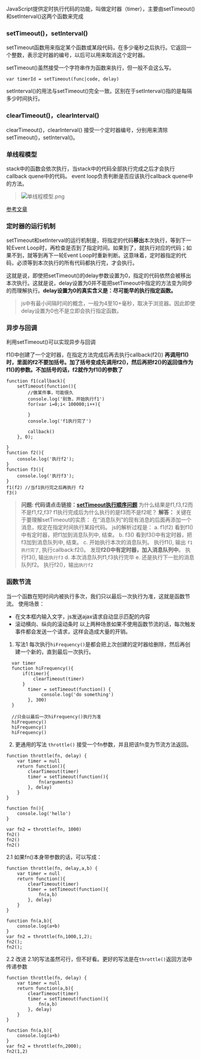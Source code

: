 JavaScript提供定时执行代码的功能，叫做定时器（timer），主要由setTimeout()和setInterval()这两个函数来完成

### setTimeout()，setInterval()
setTimeout函数用来指定某个函数或某段代码，在多少毫秒之后执行。它返回一个整数，表示定时器的编号，以后可以用来取消这个定时器。

setTimeout()虽然接受一个字符串作为函数来执行，但一般不会这么写。
```
var timerId = setTimeout(func|code, delay)
```
setInterval()的用法与setTimeout()完全一致。区别在于setInterval()指的是每隔多少时间执行。

### clearTimeout()，clearInterval()
 clearTimeout()，clearInterval() 接受一个定时器编号，分别用来清除setTimeout()，setInterval()。

### 单线程模型
stack中的函数会依次执行，当stack中的代码全部执行完成之后才会执行callback quene中的代码。 event loop负责判断是否应该执行callback quene中的方法。
> ![单线程模型.png](http://upload-images.jianshu.io/upload_images/9425951-ef9a19f5524b9a8c.png?imageMogr2/auto-orient/strip%7CimageView2/2/w/1240)


[参考文章](http://javascript.ruanyifeng.com/advanced/single-thread.html)

### 定时器的运行机制
setTimeout和setInterval的运行机制是，将指定的代码**移出**本次执行，等到下一轮Event Loop时，再检查是否到了指定时间。如果到了，就执行对应的代码；如果不到，就等到再下一轮Event Loop时重新判断。这意味着，定时器指定的代码，必须等到本次执行的所有代码都执行完，才会执行。

这就是说，即使把setTimeout()的delay参数设置为0，指定的代码依然会被移出本次执行。这就是说，delay设置为0并不能把setTimeout中指定的方法变为同步的而理解执行。**delay设置为0的真实含义是：尽可能早的执行指定函数。**

> js中有最小间隔时间的概念，一般为4至10+毫秒，取决于浏览器。因此即使delay设置为0也不是立即会执行指定函数。

### 异步与回调
利用setTimeout()可以实现异步与回调

f1()中创建了一个定时器，在指定方法完成后再去执行callback(f2())
**再调用f1()时，里面的f2不要加括号。加了括号变成先调用f2()，然后再把f2()的返回值作为f1()的参数。不加括号的话，f2就作为f1()的参数了**
```
function f1(callback){
    setTimeout(function(){
        //做某件事，可能很久
        console.log('别急，开始执行f1')
        for(var i=0;i< 100000;i++){

        }
        console.log('f1执行完了')

        callback()
    }, 0);

}
function f2(){
    console.log('执行f2');
}
function f3(){
    console.log('执行f3');
}
f1(f2) //当f1执行完之后再执行 f2
f3()
```
> **问题:  代码请点击链接：[setTimeout执行顺序问题](https://jsbin.com/nofogic/2/edit?html,js,output)** 为什么结果是f1,f3,f2而不是f1,f2,f3? f1执行完成后为什么执行的是f3而不是f2呢？
**解答：**
关键在于要理解setTimeout的实质： 在“消息队列”的现有消息的后面再添加一个消息，规定在指定时间执行某段代码。
js的解析过程是： 
a. f1(f2) 看到f1()中有定时器，把f1加到消息队列中, 结束。
b. f3() 看到f3()中有定时器，把f3加到消息队列中, 结束。
c. 开始执行本次的消息队列。 执行f1(), 输出 `f1执行完了`, 执行callback:f2()。 发现**f2()中有定时器，加入消息队列中**。 执行f3(),  输出`执行f3`
d. 本次消息队列f1,f3执行完毕
e. 还是执行下一批的消息队列f2。 执行f2()，输出`执行f2`





### 函数节流
当一个函数在短时间内被执行多次，我们只以最后一次执行为准，这就是函数节流。
使用场景：
- 在文本框内输入文字，js发送ajax请求自动显示匹配的内容
- 滚动横向、纵向的滚动条时
以上两种场景如果不使用函数节流的话，每次触发事件都会发送一个请求，这样会造成大量的开销。

1. 写法1
每次执行`hiFrequency()`是都会把上次创建的定时器给删除，然后再创建一个新的，直到最后一次执行。
```
  var timer
  function hiFrequency(){
      if(timer){
          clearTimeout(timer)
      }
        timer = setTimeout(function() {
             console.log('do something')
        }, 300)
  }
  
  //只会以最后一次hiFrequency()执行为准
  hiFrequency()
  hiFrequency()
  hiFrequency()
```
2. 更通用的写法
`throttle()` 接受一个fn参数，并且把该fn变为节流方法返回。
```
function throttle(fn, delay) {
    var timer = null
    return function(){
        clearTimeout(timer)
        timer = setTimeout(function(){ 
            fn(arguments)
        }, delay)
    }
}

function fn(){
    console.log('hello')
}

var fn2 = throttle(fn, 1000)
fn2()
fn2()
fn2()
```
2.1 如果fn()本身带参数的话，可以写成：
```
function throttle(fn, delay,a,b) {
    var timer = null
    return function(){
        clearTimeout(timer)
        timer = setTimeout(function(){ 
            fn(a,b)
        }, delay)
    }
}

function fn(a,b){
    console.log(a+b)
}
var fn2 = throttle(fn,1000,1,2);
fn2();
fn2();
```

2.2 改进
2.1的写法虽然可行，但不好看。更好的写法是在`throttle()`返回方法中传递参数
```
function throttle(fn, delay) {
    var timer = null
    return function(a,b){
        clearTimeout(timer)
        timer = setTimeout(function(){ 
            fn(a,b)
        }, delay)
    }
}

function fn(a,b){
    console.log(a+b)
}
var fn2 = throttle(fn,2000);
fn2(1,2)
```

